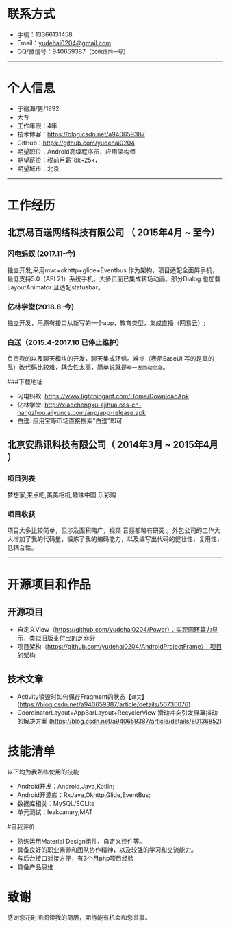 
# 联系方式

- 手机：13366131458
- Email：yudehai0204@gmail.com 
- QQ/微信号：940659387（```QQ微信同一号```）

---

# 个人信息

 - 于德海/男/1992
 - 大专
 - 工作年限：4年
 - 技术博客：https://blog.csdn.net/a940659387
 - GitHub：https://github.com/yudehai0204
 - 期望职位：Android高级程序员，应用架构师
 - 期望薪资：税前月薪18k~25k，
 - 期望城市：北京

---

# 工作经历


## 北京易百送网络科技有限公司 （ 2015年4月 ~ 至今）

### 闪电蚂蚁 (2017.11-今)
独立开发,采用mvc+okhttp+glide+Eventbus 作为架构，项目适配全面屏手机，最低支持5.0（API 21）系统手机。大多页面已集成转场动画。部分Dialog 也加载LayoutAnimator 且适配statusbar。

### 亿林学堂(2018.8-今)
独立开发，用原有接口从新写的一个app，教育类型，集成直播（网易云）;


### 白送（2015.4-2017.10 已停止维护）
负责我的以及聊天模块的开发，聊天集成环信。难点（表示EaseUi 写的是真的乱）改代码比较难，耦合性太高，简单说就是```牵一发而动全身```。 

###下载地址

 - 闪电蚂蚁: https://www.lightningant.com/Home/DownloadApk
 - 亿林学堂: http://xiaochengxu-ajihua.oss-cn-hangzhou.aliyuncs.com/app/app-release.apk
 - 白送: 应用宝等市场直接搜索"白送"即可



 
## 北京安鼎讯科技有限公司（ 2014年3月 ~ 2015年4月 ）

### 项目列表
梦想家,来点吧,美美相机,趣味中国,乐彩购


### 项目收获
项目大多比较简单，但涉及面积略广，视频 音频都略有研究 。外包公司的工作大大增加了我的代码量，锻炼了我的编码能力，以及编写出代码的健壮性，复用性，低耦合性。


---


# 开源项目和作品


## 开源项目

 -  自定义View（https://github.com/yudehai0204/Power）：实现圆环算力显示，类似旧版支付宝的芝麻分
 -  项目架构（https://github.com/yudehai0204/AndroidProjectFrame）：项目的架构

## 技术文章

- Activity销毁时如何保存Fragment的状态【```译文```】(https://blog.csdn.net/a940659387/article/details/50730076)
- CoordinatorLayout+AppBarLayout+RecyclerView 滑动冲突引发屏幕抖动的解决方案
(https://blog.csdn.net/a940659387/article/details/80136852) 


# 技能清单

以下均为我熟练使用的技能

- Android开发：Android,Java,Kotlin;
- Android开源库：RxJava,Okhttp,Glide,EventBus;
- 数据库相关：MySQL/SQLite
- 单元测试：leakcanary,MAT

#自我评价

- 熟练运用Material Design组件、自定义控件等。
- 具备良好的职业素养和团队协作精神，以及较强的学习和交流能力。
- 与后台接口对接方便，有3个月php项目经验
- 具备产品思维




# 致谢

感谢您花时间阅读我的简历，期待能有机会和您共事。

